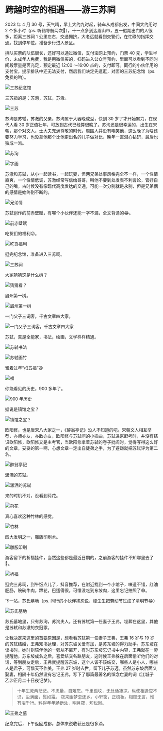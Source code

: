 # 跨越时空的相遇——游三苏祠


2023 年 4 月 30 号，天气晴，早上大约九时起，骑车从成都出发，中间大约用时 2 个多小时（ps. 听错导航两次🥲），十一点多到达眉山市，五一假期出门的人很多，距离三苏祠 1 公里左右，交通拥挤，大老远就看到交警们，在忙碌的指挥交通。找到停车位，准备步行进入景区。

排队买票的队伍很长，还好可以通过微信，支付宝网上预约，门票 40 元，学生半价，未成年人免费，我是用微信买的，扫码进入公众号预约，里面可以看到不同时间段票量是否充足，预定最近 12:00 ～16:00 点的，支付即可。同行的小伙伴用的支付宝，提示排队中还无法支付，然后我们决定先逛逛，对面的三苏纪念馆（ps. 免费的哟）。

![三苏纪念馆](https://image.ericzzz.com/2023/05/01/5422d3fba497bc1bff683d8004dca39e.jpeg)

三苏指的是：苏洵，苏轼，苏澈。

![三苏](https://image.ericzzz.com/2023/05/01/b02cdd917f77bbb47435f00b5689e92d.jpeg)

苏洵是苏轼，苏澈的父亲，苏洵属于大器晚成型，快到 30 岁了才开始努力，在现代人看 30 岁正值壮年，可放到古代已经算很晚了。苏洵还是很幸运的，出生在宋朝，那个对文人，士大夫充满尊敬的时代，周围人并没有嘲笑他，这么晚了为啥还要努力学习，也没拿他那个比他更出名的儿子做对比，晚年一直潜心钻研，最后也独成一派。

![苏洵](https://image.ericzzz.com/2023/05/01/a102e3296796f2e1131b3ef92672b779.jpeg)

![字画](https://image.ericzzz.com/2023/05/01/16da252c2952ebf616622d5073db995c.jpeg)

苏澈和苏轼，从小一起读书，一起玩耍，但两兄弟处事风格完全不一样，一个性情直爽，一个性情低调，苏澈经常写信给哥哥，叫他不要到处发表不利言论，管好自己的嘴。古时候没有像现代高度发达的交通，可能一次分别就是永别，但是兄弟俩的感情是始终割不断的。

![兄弟情](https://image.ericzzz.com/2023/05/01/863de33922f57040e5d37ae2cfce61b7.jpeg)

苏轼创作的前赤壁赋，有哪个小伙伴还能一字不漏，全文背诵的😂。

![前赤壁赋](https://image.ericzzz.com/2023/05/01/d7349ba3445325919caee89630b3f3d2.jpeg)

吃货们的福利😜。

![吃货福利](https://image.ericzzz.com/2023/05/01/d82291b3243419d6ddc9981506f640c1.jpeg)

逛完纪念馆，准备进入三苏祠。

![三苏祠](https://image.ericzzz.com/2023/05/01/35eb138a019a8b3d3366a14b5ea6e276.jpeg)

大家猜猜这是什么树？

![猜猜看？](https://image.ericzzz.com/2023/05/01/316835aa9c95815a38b935b9cebd1305.jpeg)

眉州第一树。

![眉州第一树](https://image.ericzzz.com/2023/05/01/b5ffdd32dcf1e313d15e1063d3b116c3.jpeg)

一门父子三词客，千古文章四大家。

![一门父子三词客，千古文章四大家](https://image.ericzzz.com/2023/05/01/b7c109d2be711b75adb01cb8924803eb.jpeg)

苏轼，真是全能家，书法，绘画，文学样样精通。

![苏轼书法](https://image.ericzzz.com/2023/05/01/f7712b1c1b446848bdf65a6d5ff5c1f3.jpeg)

![苏轼画竹](https://image.ericzzz.com/2023/05/01/52f59584f831af0caef9f72b252bd7c9.jpeg)

留着过年“扫五福”😆

![福](https://image.ericzzz.com/2023/05/01/9d399df97ce4b8116361519d433f2b5f.jpeg)

你能看见的历史，900 多年了。

![900 年历史](https://image.ericzzz.com/2023/05/01/66bae9836345bd2dd1937e6f0176d988.jpeg)

据说是镇馆之宝？

![镇馆之宝？](https://image.ericzzz.com/2023/05/01/2e59cc082f35559ffa41840ee5e04629.jpeg)

欧阳修，也是唐宋八大家之一，《醉翁亭记》没人不知道的吧。宋朝文人相互举荐，亦师亦友，亦敌亦友，欧阳修与苏轼间的小插曲，苏轼进京赶考时，并没有结识欧阳修，欧阳修又是主考官，当欧阳修拿着苏轼的卷子批阅时，觉得写得这么好的文章，妥妥的第一啊，心想文章一定出自徒弟之手，为了避嫌就把苏轼评为第二名。

![醉翁亭记](https://image.ericzzz.com/2023/05/01/aabdbd8f78ea04fb24ec5039ea97ddd8.jpeg)

潇洒的苏轼。

![潇洒的苏轼](https://image.ericzzz.com/2023/05/01/506cc752305d6a7880f6ef00139e773a.jpeg)

来的时机不对，没看到荷花。

![荷花](https://image.ericzzz.com/2023/05/01/e48dd948348337157d3217d01d2f4651.jpeg)

真心喜欢这种竹林的感觉。

![竹林](https://image.ericzzz.com/2023/05/01/9d7a2853da8bb61487be5ded91541892.jpeg)

四大发明之一，雕版印刷术。

![雕版印刷](https://image.ericzzz.com/2023/05/01/afa2fefd0edc8fd0731bddb9d91d3942.jpeg)

游客留下的祈福挂件，当然这些都是最近日期的，之前游客的挂件不知哪里去了🥲。

![祈福](https://image.ericzzz.com/2023/05/01/487bce01002cddad9c2f46a3e21a670f.jpeg)

逛完三苏祠，到午饭点儿了，抖音推荐，在附近找到一个小馆子，味道不错，红油肥肠，碗碗牛肉，蹄花，巴适得很，可惜没吃到东坡肉，这里忘记拍照了😅。

下一站，苏氏墓地（ps. 同行的小伙伴抱怨说，硬生生把劳动节过成了清明节😂）

![苏氏墓地](https://image.ericzzz.com/2023/05/01/483ddddea320330998b18ed2d7bb6d4b.jpeg)

苏氏墓地里，只有苏洵，苏洵夫人，还有苏轼第一任妻子王弗，埋葬在这里，其他是苏轼和苏澈的衣冠冢。

让我决定来这里的首要原因是，想看看苏轼第一任妻子王弗，王弗 16 岁与 19 岁的苏轼结婚，王弗知书达理，对苏东坡关爱有加，是苏东坡的得力助手。苏东坡在读书时，她时刻陪伴他的一旁从不离开，有时苏东坡忘记书中内容，王弗就在一旁提醒他。苏东坡成名之后，喜爱结交各路朋友，这时候王弗躲在后面偷听他们的对话，等到朋友走后，王弗就提醒苏东坡，这个人该不该结交，哪些人是小人，哪些人是君子，可惜天不作美，王弗 27 岁时去世，留下儿子苏迈。虽然苏东坡后面又娶妻，相隔十年仍然没有忘记王弗，写下了那篇最著名的悼念亡妻的词《江城子 乙卯正月二十日夜记梦》。

> 十年生死两茫茫。不思量，自难忘。千里孤坟，无处话凄凉。纵使相逢应不识，尘满面，鬓如霜。
> 夜来幽梦忽还乡。小轩窗，正梳妆。相顾无言，惟有泪千行。料得年年肠断处，明月夜，短松岗。

![王弗之墓](https://image.ericzzz.com/2023/05/01/9dfaa616bf1d64a548c7d73094429d3a.jpeg)

纪念完后，下午返回成都，总体来说收获还是很多滴。
